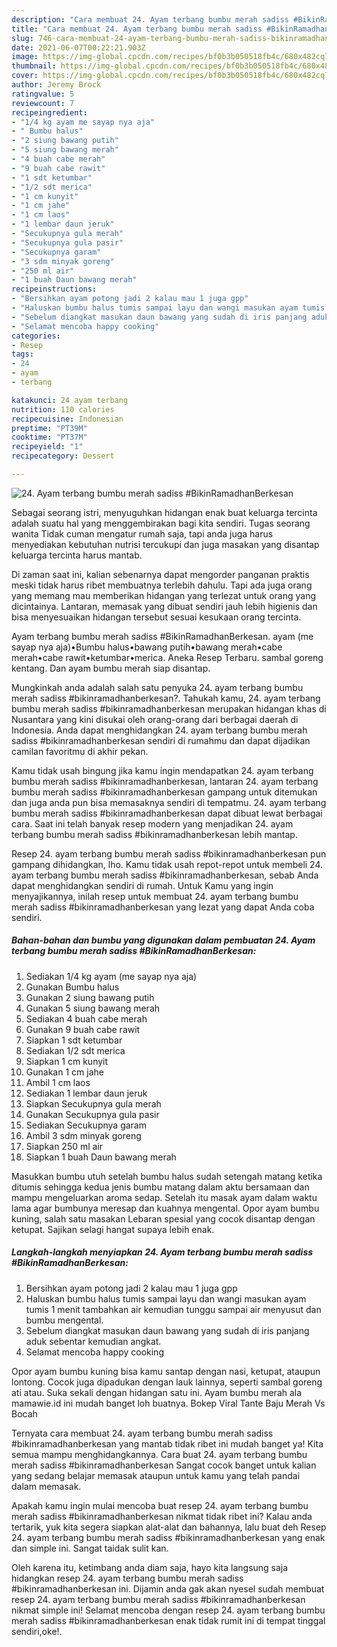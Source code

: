 ```yaml
---
description: "Cara membuat 24. Ayam terbang bumbu merah sadiss #BikinRamadhanBerkesan yang enak Untuk Jualan"
title: "Cara membuat 24. Ayam terbang bumbu merah sadiss #BikinRamadhanBerkesan yang enak Untuk Jualan"
slug: 746-cara-membuat-24-ayam-terbang-bumbu-merah-sadiss-bikinramadhanberkesan-yang-enak-untuk-jualan
date: 2021-06-07T00:22:21.903Z
image: https://img-global.cpcdn.com/recipes/bf0b3b050518fb4c/680x482cq70/24-ayam-terbang-bumbu-merah-sadiss-bikinramadhanberkesan-foto-resep-utama.jpg
thumbnail: https://img-global.cpcdn.com/recipes/bf0b3b050518fb4c/680x482cq70/24-ayam-terbang-bumbu-merah-sadiss-bikinramadhanberkesan-foto-resep-utama.jpg
cover: https://img-global.cpcdn.com/recipes/bf0b3b050518fb4c/680x482cq70/24-ayam-terbang-bumbu-merah-sadiss-bikinramadhanberkesan-foto-resep-utama.jpg
author: Jeremy Brock
ratingvalue: 5
reviewcount: 7
recipeingredient:
- "1/4 kg ayam me sayap nya aja"
- " Bumbu halus"
- "2 siung bawang putih"
- "5 siung bawang merah"
- "4 buah cabe merah"
- "9 buah cabe rawit"
- "1 sdt ketumbar"
- "1/2 sdt merica"
- "1 cm kunyit"
- "1 cm jahe"
- "1 cm laos"
- "1 lembar daun jeruk"
- "Secukupnya gula merah"
- "Secukupnya gula pasir"
- "Secukupnya garam"
- "3 sdm minyak goreng"
- "250 ml air"
- "1 buah Daun bawang merah"
recipeinstructions:
- "Bersihkan ayam potong jadi 2 kalau mau 1 juga gpp"
- "Haluskan bumbu halus tumis sampai layu dan wangi masukan ayam tumis 1 menit tambahkan air kemudian tunggu sampai air menyusut dan bumbu mengental."
- "Sebelum diangkat masukan daun bawang yang sudah di iris panjang aduk sebentar kemudian angkat."
- "Selamat mencoba happy cooking"
categories:
- Resep
tags:
- 24
- ayam
- terbang

katakunci: 24 ayam terbang 
nutrition: 110 calories
recipecuisine: Indonesian
preptime: "PT39M"
cooktime: "PT37M"
recipeyield: "1"
recipecategory: Dessert

---
```



![24. Ayam terbang bumbu merah sadiss #BikinRamadhanBerkesan](https://img-global.cpcdn.com/recipes/bf0b3b050518fb4c/680x482cq70/24-ayam-terbang-bumbu-merah-sadiss-bikinramadhanberkesan-foto-resep-utama.jpg)

Sebagai seorang istri, menyuguhkan hidangan enak buat keluarga tercinta adalah suatu hal yang menggembirakan bagi kita sendiri. Tugas seorang  wanita Tidak cuman mengatur rumah saja, tapi anda juga harus menyediakan kebutuhan nutrisi tercukupi dan juga masakan yang disantap keluarga tercinta harus mantab.

Di zaman  saat ini, kalian sebenarnya dapat mengorder panganan praktis meski tidak harus ribet membuatnya terlebih dahulu. Tapi ada juga orang yang memang mau memberikan hidangan yang terlezat untuk orang yang dicintainya. Lantaran, memasak yang dibuat sendiri jauh lebih higienis dan bisa menyesuaikan hidangan tersebut sesuai kesukaan orang tercinta. 

Ayam terbang bumbu merah sadiss #BikinRamadhanBerkesan. ayam (me sayap nya aja)•Bumbu halus•bawang putih•bawang merah•cabe merah•cabe rawit•ketumbar•merica. Aneka Resep Terbaru. sambal goreng kentang. Dan ayam bumbu merah siap disantap.

Mungkinkah anda adalah salah satu penyuka 24. ayam terbang bumbu merah sadiss #bikinramadhanberkesan?. Tahukah kamu, 24. ayam terbang bumbu merah sadiss #bikinramadhanberkesan merupakan hidangan khas di Nusantara yang kini disukai oleh orang-orang dari berbagai daerah di Indonesia. Anda dapat menghidangkan 24. ayam terbang bumbu merah sadiss #bikinramadhanberkesan sendiri di rumahmu dan dapat dijadikan camilan favoritmu di akhir pekan.

Kamu tidak usah bingung jika kamu ingin mendapatkan 24. ayam terbang bumbu merah sadiss #bikinramadhanberkesan, lantaran 24. ayam terbang bumbu merah sadiss #bikinramadhanberkesan gampang untuk ditemukan dan juga anda pun bisa memasaknya sendiri di tempatmu. 24. ayam terbang bumbu merah sadiss #bikinramadhanberkesan dapat dibuat lewat berbagai cara. Saat ini telah banyak resep modern yang menjadikan 24. ayam terbang bumbu merah sadiss #bikinramadhanberkesan lebih mantap.

Resep 24. ayam terbang bumbu merah sadiss #bikinramadhanberkesan pun gampang dihidangkan, lho. Kamu tidak usah repot-repot untuk membeli 24. ayam terbang bumbu merah sadiss #bikinramadhanberkesan, sebab Anda dapat menghidangkan sendiri di rumah. Untuk Kamu yang ingin menyajikannya, inilah resep untuk membuat 24. ayam terbang bumbu merah sadiss #bikinramadhanberkesan yang lezat yang dapat Anda coba sendiri.

<!--inarticleads1-->

##### Bahan-bahan dan bumbu yang digunakan dalam pembuatan 24. Ayam terbang bumbu merah sadiss #BikinRamadhanBerkesan:

1. Sediakan 1/4 kg ayam (me sayap nya aja)
1. Gunakan  Bumbu halus
1. Gunakan 2 siung bawang putih
1. Gunakan 5 siung bawang merah
1. Sediakan 4 buah cabe merah
1. Gunakan 9 buah cabe rawit
1. Siapkan 1 sdt ketumbar
1. Sediakan 1/2 sdt merica
1. Siapkan 1 cm kunyit
1. Gunakan 1 cm jahe
1. Ambil 1 cm laos
1. Sediakan 1 lembar daun jeruk
1. Siapkan Secukupnya gula merah
1. Gunakan Secukupnya gula pasir
1. Sediakan Secukupnya garam
1. Ambil 3 sdm minyak goreng
1. Siapkan 250 ml air
1. Siapkan 1 buah Daun bawang merah


Masukkan bumbu utuh setelah bumbu halus sudah setengah matang ketika ditumis sehingga kedua jenis bumbu matang dalam aktu bersamaan dan mampu mengeluarkan aroma sedap. Setelah itu masak ayam dalam waktu lama agar bumbunya meresap dan kuahnya mengental. Opor ayam bumbu kuning, salah satu masakan Lebaran spesial yang cocok disantap dengan ketupat. Sajikan selagi hangat supaya lebih enak. 

<!--inarticleads2-->

##### Langkah-langkah menyiapkan 24. Ayam terbang bumbu merah sadiss #BikinRamadhanBerkesan:

1. Bersihkan ayam potong jadi 2 kalau mau 1 juga gpp
1. Haluskan bumbu halus tumis sampai layu dan wangi masukan ayam tumis 1 menit tambahkan air kemudian tunggu sampai air menyusut dan bumbu mengental.
1. Sebelum diangkat masukan daun bawang yang sudah di iris panjang aduk sebentar kemudian angkat.
1. Selamat mencoba happy cooking


Opor ayam bumbu kuning bisa kamu santap dengan nasi, ketupat, ataupun lontong. Cocok juga dipadukan dengan lauk lainnya, seperti sambal goreng ati atau. Suka sekali dengan hidangan satu ini. Ayam bumbu merah ala mamawie.id ini mudah banget loh buatnya. Bokep Viral Tante Baju Merah Vs Bocah 

Ternyata cara membuat 24. ayam terbang bumbu merah sadiss #bikinramadhanberkesan yang mantab tidak ribet ini mudah banget ya! Kita semua mampu menghidangkannya. Cara buat 24. ayam terbang bumbu merah sadiss #bikinramadhanberkesan Sangat cocok banget untuk kalian yang sedang belajar memasak ataupun untuk kamu yang telah pandai dalam memasak.

Apakah kamu ingin mulai mencoba buat resep 24. ayam terbang bumbu merah sadiss #bikinramadhanberkesan nikmat tidak ribet ini? Kalau anda tertarik, yuk kita segera siapkan alat-alat dan bahannya, lalu buat deh Resep 24. ayam terbang bumbu merah sadiss #bikinramadhanberkesan yang enak dan simple ini. Sangat taidak sulit kan. 

Oleh karena itu, ketimbang anda diam saja, hayo kita langsung saja hidangkan resep 24. ayam terbang bumbu merah sadiss #bikinramadhanberkesan ini. Dijamin anda gak akan nyesel sudah membuat resep 24. ayam terbang bumbu merah sadiss #bikinramadhanberkesan nikmat simple ini! Selamat mencoba dengan resep 24. ayam terbang bumbu merah sadiss #bikinramadhanberkesan enak tidak rumit ini di tempat tinggal sendiri,oke!.

